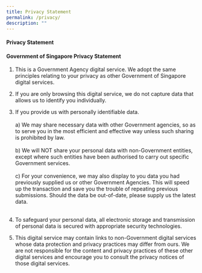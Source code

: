 ```yaml
---
title: Privacy Statement
permalink: /privacy/
description: ""
---
```

#### Privacy Statement
#### Government of Singapore Privacy Statement

1. This is a Government Agency digital service. We adopt the same principles relating to your privacy as other Government of Singapore digital services.<br>
2. If you are only browsing this digital service, we do not capture data that allows us to identify you individually.<br>
3. If you provide us with personally identifiable data.<br><br>
                  a) We may share necessary data with other Government agencies, so as to serve you in the most efficient and effective way unless such sharing is prohibited by law.	<br><br>
					      b) We will NOT share your personal data with non-Government entities, except where such entities have been authorised to carry out specific Government services. <br><br>
					    c) For your convenience, we may also display to you data you had previously supplied us or other Government Agencies. This will speed up the transaction and save you the trouble of repeating previous submissions. Should the data be out-of-date, please supply us the latest data.<br><br>
					 
4. To safeguard your personal data, all electronic storage and transmission of personal data is secured with appropriate security technologies.<br>
5. This digital service may contain links to non-Government digital services whose data protection and privacy practices may differ from ours. We are not responsible for the content and privacy practices of these other digital services and encourage you to consult the privacy notices of those digital services.<br>